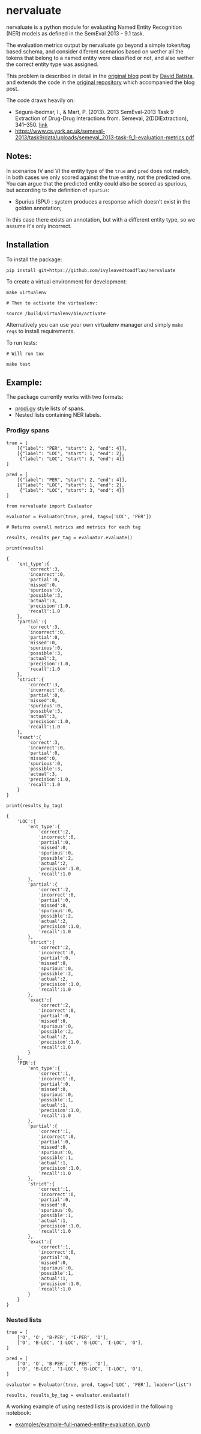 # nervaluate

nervaluate is a python module for evaluating Named Entity Recognition (NER) models as defined in the SemEval 2013 - 9.1 task.

The evaluation metrics output by nervaluate go beyond a simple token/tag based schema, and consider diferent scenarios based on wether all the tokens that belong to a named entity were classified or not, and also wether the correct entity type was assigned.

This problem is described in detail in the [original blog](http://www.davidsbatista.net/blog/2018/05/09/Named_Entity_Evaluation/) post by [David Batista](https://github.com/davidsbatista), and extends the code in the [original repository](https://github.com/davidsbatista/NER-Evaluation) which accompanied the blog post.

The code draws heavily on:

* Segura-bedmar, I., & Mart, P. (2013). 2013 SemEval-2013 Task 9 Extraction of Drug-Drug Interactions from. Semeval, 2(DDIExtraction), 341–350. [link](https://www.aclweb.org/anthology/S13-2056)
* https://www.cs.york.ac.uk/semeval-2013/task9/data/uploads/semeval_2013-task-9_1-evaluation-metrics.pdf

## Notes:

In scenarios IV and VI the entity type of the `true` and `pred` does not match, in both cases we only scored against the true entity, not the predicted one. You can argue that the predicted entity could also be scored as spurious, but according to the definition of `spurius`:

* Spurius (SPU) : system produces a response which doesn’t exist in the golden annotation;

In this case there exists an annotation, but with a different entity type, so we assume it's only incorrect.

## Installation

To install the package:

```
pip install git+https://github.com/ivyleavedtoadflax/nervaluate
```

To create a virtual environment for development:

```
make virtualenv

# Then to activate the virtualenv:

source /build/virtualenv/bin/activate
```

Alternatively you can use your own virtualenv manager and simply `make reqs` to install requirements.

To run tests:

```
# Will run tox

make test
```

## Example:

The package currently works with two formats:

* [prodi.gy](https://prodi.gy) style lists of spans.
* Nested lists containing NER labels.

### Prodigy spans

```
true = [
    [{"label": "PER", "start": 2, "end": 4}],
    [{"label": "LOC", "start": 1, "end": 2},
     {"label": "LOC", "start": 3, "end": 4}]
]

pred = [
    [{"label": "PER", "start": 2, "end": 4}],
    [{"label": "LOC", "start": 1, "end": 2},
     {"label": "LOC", "start": 3, "end": 4}]
]

from nervaluate import Evaluator

evaluator = Evaluator(true, pred, tags=['LOC', 'PER'])

# Returns overall metrics and metrics for each tag

results, results_per_tag = evaluator.evaluate()

print(results)
```

```
{
    'ent_type':{
        'correct':3,
        'incorrect':0,
        'partial':0,
        'missed':0,
        'spurious':0,
        'possible':3,
        'actual':3,
        'precision':1.0,
        'recall':1.0
    },
    'partial':{
        'correct':3,
        'incorrect':0,
        'partial':0,
        'missed':0,
        'spurious':0,
        'possible':3,
        'actual':3,
        'precision':1.0,
        'recall':1.0
    },
    'strict':{
        'correct':3,
        'incorrect':0,
        'partial':0,
        'missed':0,
        'spurious':0,
        'possible':3,
        'actual':3,
        'precision':1.0,
        'recall':1.0
    },
    'exact':{
        'correct':3,
        'incorrect':0,
        'partial':0,
        'missed':0,
        'spurious':0,
        'possible':3,
        'actual':3,
        'precision':1.0,
        'recall':1.0
    }
}
```

```
print(results_by_tag)
```

```
{
    'LOC':{
        'ent_type':{
            'correct':2,
            'incorrect':0,
            'partial':0,
            'missed':0,
            'spurious':0,
            'possible':2,
            'actual':2,
            'precision':1.0,
            'recall':1.0
        },
        'partial':{
            'correct':2,
            'incorrect':0,
            'partial':0,
            'missed':0,
            'spurious':0,
            'possible':2,
            'actual':2,
            'precision':1.0,
            'recall':1.0
        },
        'strict':{
            'correct':2,
            'incorrect':0,
            'partial':0,
            'missed':0,
            'spurious':0,
            'possible':2,
            'actual':2,
            'precision':1.0,
            'recall':1.0
        },
        'exact':{
            'correct':2,
            'incorrect':0,
            'partial':0,
            'missed':0,
            'spurious':0,
            'possible':2,
            'actual':2,
            'precision':1.0,
            'recall':1.0
        }
    },
    'PER':{
        'ent_type':{
            'correct':1,
            'incorrect':0,
            'partial':0,
            'missed':0,
            'spurious':0,
            'possible':1,
            'actual':1,
            'precision':1.0,
            'recall':1.0
        },
        'partial':{
            'correct':1,
            'incorrect':0,
            'partial':0,
            'missed':0,
            'spurious':0,
            'possible':1,
            'actual':1,
            'precision':1.0,
            'recall':1.0
        },
        'strict':{
            'correct':1,
            'incorrect':0,
            'partial':0,
            'missed':0,
            'spurious':0,
            'possible':1,
            'actual':1,
            'precision':1.0,
            'recall':1.0
        },
        'exact':{
            'correct':1,
            'incorrect':0,
            'partial':0,
            'missed':0,
            'spurious':0,
            'possible':1,
            'actual':1,
            'precision':1.0,
            'recall':1.0
        }
    }
}
```

### Nested lists

```
true = [
    ['O', 'O', 'B-PER', 'I-PER', 'O'],
    ['O', 'B-LOC', 'I-LOC', 'B-LOC', 'I-LOC', 'O'],
]

pred = [
    ['O', 'O', 'B-PER', 'I-PER', 'O'],
    ['O', 'B-LOC', 'I-LOC', 'B-LOC', 'I-LOC', 'O'],
]

evaluator = Evaluator(true, pred, tags=['LOC', 'PER'], loader="list")

results, results_by_tag = evaluator.evaluate()
```

A working example of using nested lists is provided in the following notebook:

- [examples/example-full-named-entity-evaluation.ipynb](examples/example-full-named-entity-evaluation.ipynb)

